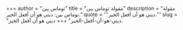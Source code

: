 +++
author = "توماس بين"
title = "مقولة توماس بين"
description = "مقولة توماس بين: ديني هو أن أفعل الخير."
quote = '''ديني هو أن أفعل الخير.'''
slug = "ديني-هو-أن-أفعل-الخير"
+++
ديني هو أن أفعل الخير.

